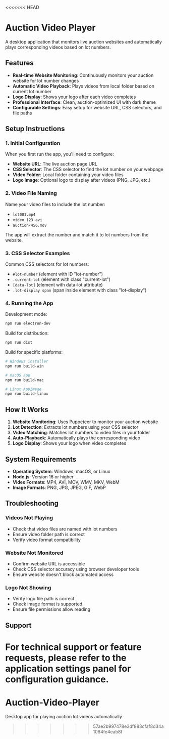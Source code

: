 <<<<<<< HEAD
# Auction Video Player

A desktop application that monitors live auction websites and automatically plays corresponding videos based on lot numbers.

## Features

- **Real-time Website Monitoring**: Continuously monitors your auction website for lot number changes
- **Automatic Video Playback**: Plays videos from local folder based on current lot number
- **Logo Display**: Shows your logo after each video completes
- **Professional Interface**: Clean, auction-optimized UI with dark theme
- **Configurable Settings**: Easy setup for website URL, CSS selectors, and file paths

## Setup Instructions

### 1. Initial Configuration

When you first run the app, you'll need to configure:

- **Website URL**: The live auction page URL
- **CSS Selector**: The CSS selector to find the lot number on your webpage
- **Video Folder**: Local folder containing your video files
- **Logo Image**: Optional logo to display after videos (PNG, JPG, etc.)

### 2. Video File Naming

Name your video files to include the lot number:
- `lot001.mp4`
- `video_123.avi`
- `auction-456.mov`

The app will extract the number and match it to lot numbers from the website.

### 3. CSS Selector Examples

Common CSS selectors for lot numbers:
- `#lot-number` (element with ID "lot-number")
- `.current-lot` (element with class "current-lot")
- `[data-lot]` (element with data-lot attribute)
- `.lot-display span` (span inside element with class "lot-display")

### 4. Running the App

Development mode:
```bash
npm run electron-dev
```

Build for distribution:
```bash
npm run dist
```

Build for specific platforms:
```bash
# Windows installer
npm run build-win

# macOS app
npm run build-mac

# Linux AppImage
npm run build-linux
```

## How It Works

1. **Website Monitoring**: Uses Puppeteer to monitor your auction website
2. **Lot Detection**: Extracts lot numbers using your CSS selector
3. **Video Matching**: Matches lot numbers to video files in your folder
4. **Auto-Playback**: Automatically plays the corresponding video
5. **Logo Display**: Shows your logo when video completes

## System Requirements

- **Operating System**: Windows, macOS, or Linux
- **Node.js**: Version 16 or higher
- **Video Formats**: MP4, AVI, MOV, WMV, MKV, WebM
- **Image Formats**: PNG, JPG, JPEG, GIF, WebP

## Troubleshooting

### Videos Not Playing
- Check that video files are named with lot numbers
- Ensure video folder path is correct
- Verify video format compatibility

### Website Not Monitored
- Confirm website URL is accessible
- Check CSS selector accuracy using browser developer tools
- Ensure website doesn't block automated access

### Logo Not Showing
- Verify logo file path is correct
- Check image format is supported
- Ensure file permissions allow reading

## Support

For technical support or feature requests, please refer to the application settings panel for configuration guidance.
=======
# Auction-Video-Player
Desktop app for playing auction lot videos automatically
>>>>>>> 57ae2b997478e3df883cfaf8d34a1084fe4eab8f
